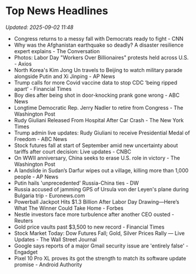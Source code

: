 # Top News Headlines

_Updated: 2025-09-02 11:48_

- Congress returns to a messy fall with Democrats ready to fight - CNN
- Why was the Afghanistan earthquake so deadly? A disaster resilience expert explains - The Conversation
- Photos: Labor Day "Workers Over Billionaires" protests held across U.S. - Axios
- North Korea's Kim Jong Un travels to Beijing to watch military parade alongside Putin and Xi Jinping - AP News
- Trump calls for more Covid vaccine data to stop CDC ‘being ripped apart’ - Financial Times
- Boy dies after being shot in door-knocking prank gone wrong - ABC News
- Longtime Democratic Rep. Jerry Nadler to retire from Congress - The Washington Post
- Rudy Giuliani Released From Hospital After Car Crash - The New York Times
- Trump admin live updates: Rudy Giuliani to receive Presidential Medal of Freedom - ABC News
- Stock futures fall at start of September amid new uncertainty about tariffs after court decision: Live updates - CNBC
- On WWII anniversary, China seeks to erase U.S. role in victory - The Washington Post
- A landslide in Sudan’s Darfur wipes out a village, killing more than 1,000 people - AP News
- Putin hails 'unprecedented' Russia-China ties - DW
- Russia accused of jamming GPS of Ursula von der Leyen's plane during Bulgaria trip - Euronews.com
- Powerball Jackpot Hits $1.3 Billion After Labor Day Drawing—Here’s What The Winner Could Take Home - Forbes
- Nestle investors face more turbulence after another CEO ousted - Reuters
- Gold price vaults past $3,500 to new record - Financial Times
- Stock Market Today: Dow Futures Fall; Gold, Silver Prices Rally — Live Updates - The Wall Street Journal
- Google says reports of a major Gmail security issue are 'entirely false' - Engadget
- Pixel 10 Pro XL proves its got the strength to match its software update promise - Android Authority